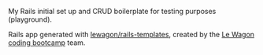 My Rails initial set up and CRUD boilerplate for testing purposes (playground).

Rails app generated with [lewagon/rails-templates](https://github.com/lewagon/rails-templates), created by the [Le Wagon coding bootcamp](https://www.lewagon.com) team.
